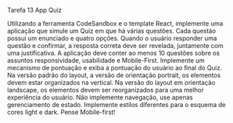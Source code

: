 Tarefa 13 App Quiz

Utilizando a ferramenta CodeSandbox e o template React, implemente uma aplicação que simule um Quiz em que há várias questões. Cada questão possui um enunciado e quatro opções. Quando o usuário responder uma questão e confirmar, a resposta correta deve ser revelada, juntamente com uma justificativa.
A aplicação deve conter ao menos 10 questões sobre os assuntos responsividade, usabilidade e Mobile-First. 
Implemente um mecanismo de pontuação e exiba a pontuação do usuário ao final do Quiz.
Na versão padrão do layout, a versão de orientação portrait, os elementos devem estar organizados na vertical.
Na versão do layout em orientação landscape, os elementos devem ser reorganizados para uma melhor experiência do usuário.
Não implemente navegação, use apenas gerenciamento de estado.
Implemente estilos diferentes para o esquema de cores light e dark.
Pense Mobile-first!
